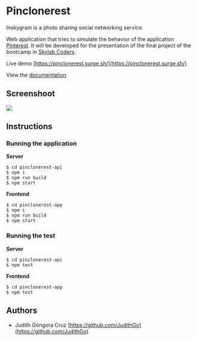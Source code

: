 # Pinclonerest

Inskygram is a photo sharing social networking service.

Web application that tries to simulate the behavior of the application [Pinterest](http://pinterest.com). It will be developed for the presentation of the final project of the bootcamp in [Skylab Coders](https://skylabcoders.com/).

Live demo [https://pinclonerest.surge.sh/](https://pinclonerest.surge.sh/)

View the [documentation](./doc/README.md)

## Screenshoot

![](./screenshot.png)

## Instructions

### Running the application

__Server__

```
$ cd pinclonerest-api
$ npm i
$ npm run build
$ npm start
```

__Frontend__

```
$ cd pinclonerest-app 
$ npm i
$ npm run build
$ npm start
```

### Running the test

__Server__

```
$ cd pinclonerest-api
$ npm test
```

__Frontend__

```
$ cd pinclonerest-app
$ npm test
```

## Authors

- Judith Góngora Cruz [https://github.com/JudithGo](https://github.com/JudithGo)